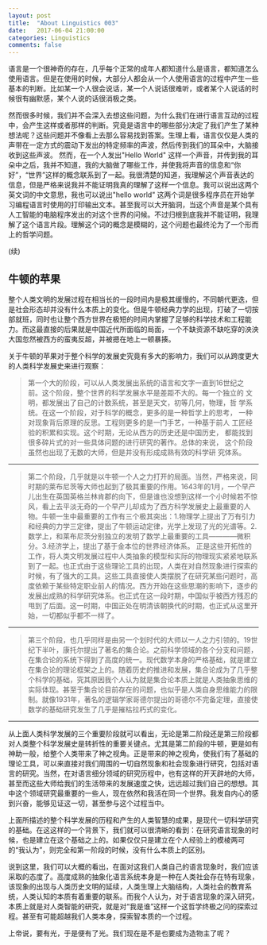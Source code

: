 ```yaml
---
layout: post
title:  "About Linguistics 003"
date:   2017-06-04 21:00:00
categories: Linguistics
comments: false
---
```


语言是一个很神奇的存在，几乎每个正常的成年人都知道什么是语言，都知道怎么使用语言。但是在使用的时候，大部分人都会从一个人使用语言的过程中产生一些基本的判断。比如某一个人很会说话，某一个人说话很难听，或者某个人说话的时候很有幽默感，某个人说的话很消极之类。

 <!--more-->
然而很多时候，我们并不会深入去想这些问题，为什么我们在进行语言互动的过程中，会产生这样或者那样的判断。究竟是语言中的哪些部分决定了我们产生了某种想法呢？这些问题并不像看上去那么容易找到答案。生理上看，语言仅仅是人类的声带在一定方式的震动下发出的特定频率的声波，然后传到我们的耳朵中，大脑接收到这些声波。
然而，在一个人发出"Hello World" 这样一个声音，并传到我的耳朵中之后，我并不知道，我的大脑做了哪些工作，并使我将声音的信息和“你好”，“世界”这样的概念联系到了一起。我很清楚的知道，我理解这个声音表达的信息，但是严格来说我并不能证明我真的理解了这样一个信息。我可以说出这两个英文词的中文意思，我也可以说出"hello world" 这两个词是很多程序员在开始学习编程语言时使用的打印输出文本。甚至我可以大开脑洞，当这个声音是某个具有人工智能的电脑程序发出的对这个世界的问候。不过归根到底我并不能证明，我理解了这个语言片段。理解这个词的概念是模糊的，这个问题也最终沦为了一个形而上的哲学问题。

(续)
## 牛顿的苹果
整个人类文明的发展过程在相当长的一段时间内是极其缓慢的，不同朝代更迭，但是社会形态却并没有什么本质上的变化。但是牛顿经典力学的出现，打破了一切按部就班，同时也让整个西方世界在极短的时间内掌握了足够的科学技术和工程能力。而这最直接的后果就是中国近代所面临的局面，一个不缺资源不缺吃穿的泱泱大国忽然被西方的蛮夷反超，并被摁在地上一顿暴揍。

关于牛顿的苹果对于整个科学的发展史究竟有多大的影响力，我们可以从跨度更大的人类科学发展史来进行观察：

>第一个大的阶段，可以从人类发展出系统的语言和文字一直到16世纪之
>前。这个阶段，整个世界的科学发展水平是差距不大的。每一个独立的
>文明，都发展出了自己的计数系统，甚至是天文，初等几何，物理，哲
>学系统。在这一个阶段，对于科学的概念，更多的是一种哲学上的思考，
>一种对现象背后原理的反思。工程则更多的是一门手艺，一种基于前人
>工匠经验的积累和实现。这个时期，无论从西方的历史还是中国历史，
>都能找到很多碎片式的对一些具体问题的进行研究的著作。总体的来说，
>这个阶段虽然也出现了无数的大师，但是并没有形成成熟有效的科学研
>究体系。

-----

>第二个阶段，几乎就是以牛顿一个人之力打开的局面。当然，严格来说，同时期的莱布尼茨等大师也起到了极其重要的作用。1643年的1月，一个早产儿出生在英国英格兰林肯郡的向下，但是谁也没想到这样一个小时候若不惊风，看上去平淡无奇的一个早产儿却成为了西方科学发展史上最重要的人物。牛顿一生中最重要的工作有三个极其突出：1.物理学上提出了万有引力和经典的力学三定律，提出了牛顿运动定律，光学上发现了光的光谱等。2.数学上，和莱布尼茨分别独立的发明了数学上最重要的工具————微积分。3.经济学上，提出了基于金本位的世界经济体系。
>正是这些开拓性的工作，将人类文明发展过程中人类抽象的模型和实际的物理现实紧紧地联系到了一起。也正式由于这些理论工具的出现，人类在对自然现象进行探索的时候，有了强大的工具。这些工具直接使人类摆脱了在研究某些问题时，高度依赖于某些特定职业前人的情况。西方开始在这些思潮的影响下，逐步的发展出成熟的科学研究体系。也正式在这一段时期，中国似乎被西方残忍的甩到了后面。这一时期，中国正处在明清该朝换代的时期，也正式从这里开始，一切都似乎都不一样了。

-----

>第三个阶段，也几乎同样是由另一个划时代的大师以一人之力引领的。19世纪下半叶，康托尔提出了著名的集合论。之前科学领域的各个分支和问题，在集合论的系统下得到了高度的统一。现代数学本身的严格基础，就是建立在集合论的理论框架之上的。随着历史的推进和发展，集合论成为了几乎整个科学的基础，究其原因我个人认为就是集合论本质上就是人类抽象思维的实际体现。甚至于集合论目前存在的问题，也似乎是人类自身思维能力的限制。就像1931年，著名的逻辑学家哥德尔提出的哥德尔不完备定理，直接使数学的基础研究发生了几乎是摧枯拉朽式的变化。

-----

从上面人类科学发展的三个重要阶段就可以看出，无论是第二阶段还是第三阶段都对人类整个科学发展史是转折性的重要关键点。尤其是第二阶段的牛顿，更是如有神助一般，给整个人类带来了神之视角。正是带来的神之视角，使我们有了基础的理论工具，可以来直接对我们周围的一切自然现象和社会现象进行研究，包括对语言的研究。当然，在对语言细分领域的研究历程中，也有这样的开天辟地的大师，甚至而这些大师给我们的生活带来的发展速度之快，远远超过我们自己的想想。其中这个领域研究最重要的一些人，现在依然和我活在同一个世界。我发自内心的感到兴奋，能够见证这一切，甚至参与这个过程当中。

上面所描述的整个科学发展的历程和产生的人类智慧的成果，是现代一切科学研究的基础。在这这样的一个背景下，我们就可以很清晰的看到：在研究语言现象的时候，也是建立在这个基础之上的。如果仅仅只是建立在个人经验上的模棱两可的“我认为”，则完全和第一阶段的时候，没有什么本质上的区别。

说到这里，我们可以大概的看出，在面对这我们人类自己的语言现象时，我们应该采取的态度了。高度成熟的抽象化语言系统本身是一种在人类社会存在特有现象，该现象的出现与人类历史文明的延续，人类生理上大脑结构，人类社会的教育系统，人类认知的本质有着重要的联系。而我个人认为，对于语言现象的深入研究，本质上就是对人类智能的研究，就是对“我是谁”这样一个这哲学终极之问的探索过程。甚至有可能超越我们人类本身，探索智本质的一个过程。

上帝说，要有光，于是便有了光。我们现在是不是也要成为造物主了呢？
